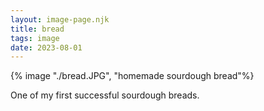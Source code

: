 ```yaml
---
layout: image-page.njk
title: bread
tags: image
date: 2023-08-01
---
```


{% image "./bread.JPG", "homemade sourdough bread"%}

One of my first successful sourdough breads.